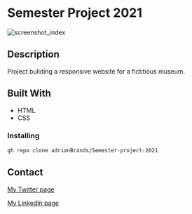 # Semester Project 2021

![screenshot_index](https://user-images.githubusercontent.com/40333282/171845655-49938f73-971b-4236-a1fd-fb5decf43672.jpg)






## Description

Project buliding a responsive website for a fictitious museum. 


## Built With

- HTML
- CSS

### Installing




```bash
gh repo clone adrianBrands/Semester-project-2021
```


## Contact


[My Twitter page](www.twitter.com)

[My LinkedIn page](www.linkedin.com)

